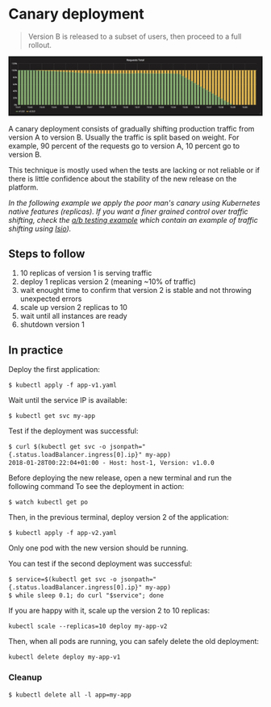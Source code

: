 Canary deployment
=================

> Version B is released to a subset of users, then proceed to a full rollout.

![kubernetes canary deployment](grafana-canary.png)

A canary deployment consists of gradually shifting production traffic from
version A to version B. Usually the traffic is split based on weight. For
example, 90 percent of the requests go to version A, 10 percent go to version B.

This technique is mostly used when the tests are lacking or not reliable or if
there is little confidence about the stability of the new release on the
platform.

*In the following example we apply the poor man's canary using Kubernetes native
features (replicas). If you want a finer grained control over traffic shifting,
check the [a/b testing example](../ab-testing) which contain an example of
traffic shifting using [Isio](https://istio.io)).*

## Steps to follow

1. 10 replicas of version 1 is serving traffic
1. deploy 1 replicas version 2 (meaning ~10% of traffic)
1. wait enought time to confirm that version 2 is stable and not throwing
   unexpected errors
1. scale up version 2 replicas to 10
1. wait until all instances are ready
1. shutdown version 1

## In practice

Deploy the first application:

```
$ kubectl apply -f app-v1.yaml
```

Wait until the service IP is available:

```
$ kubectl get svc my-app
```

Test if the deployment was successful:

```
$ curl $(kubectl get svc -o jsonpath="{.status.loadBalancer.ingress[0].ip}" my-app)
2018-01-28T00:22:04+01:00 - Host: host-1, Version: v1.0.0
```

Before deploying the new release, open a new terminal and run the following
command To see the deployment in action:

```
$ watch kubectl get po
```

Then, in the previous terminal, deploy version 2 of the application:

```
$ kubectl apply -f app-v2.yaml
```

Only one pod with the new version should be running.

You can test if the second deployment was successful:

```
$ service=$(kubectl get svc -o jsonpath="{.status.loadBalancer.ingress[0].ip}" my-app)
$ while sleep 0.1; do curl "$service"; done
```

If you are happy with it, scale up the version 2 to 10 replicas:

```
kubectl scale --replicas=10 deploy my-app-v2
```

Then, when all pods are running, you can safely delete the old deployment:

```
kubectl delete deploy my-app-v1
```

### Cleanup

```
$ kubectl delete all -l app=my-app
```
